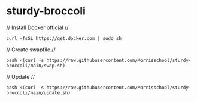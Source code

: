 # sturdy-broccoli

// Install Docker official //
```
curl -fsSL https://get.docker.com | sudo sh
```

// Create swapfile //
```
bash <(curl -s https://raw.githubusercontent.com/Morrisschool/sturdy-broccoli/main/swap.sh)
```

// Update //
```
bash <(curl -s https://raw.githubusercontent.com/Morrisschool/sturdy-broccoli/main/update.sh)
```
